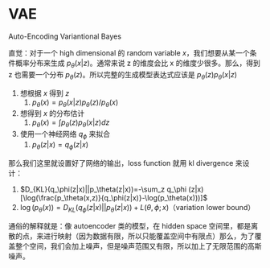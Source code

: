 # VAE

Auto-Encoding Variantional Bayes

直觉：对于一个 high dimensional 的 random variable $x$，我们想要从某一个条件概率分布来生成 $p_\theta(x|z)$。通常来说 z 的维度会比 x 的维度少很多。那么，得到 z 也需要一个分布 $p_\theta(z)$。所以完整的生成模型表达式应该是 $p_\theta(z) p_\theta(x|z)$

1. 想根据 $x$ 得到 $z$
    1. $p_\theta(x) = p_\theta(x|z)p_\theta(z)/p_\theta(x)$
2. 想得到 $x$ 的分布估计
    1. $p_\theta(x) = \int p_\theta(z) p_\theta(x|z) dz$
3. 使用一个神经网络 $q_\phi$ 来拟合
    1. $p_\theta(z|x) = q_\phi(z|x)$

那么我们这里就设置好了网络的输出，loss function 就用 kl divergence 来设计：
1. $D_{KL}(q_\phi(z|x)||p_\theta(z|x))=-\sum_z q_\phi (z|x)[\log(\frac{p_\theta(x,z)}{q_\phi(z|x)}-\log(p_\theta(x)))]$
2. $\log(p_\theta(x))=D_{KL}(q_\phi(z|x)||p_\theta(z|x))+L(\theta,\phi; x)$（variation lower bound）


通俗的解释就是：像 autoencoder 类的模型，在 hidden space 空间里，都是离散的点，来进行映射（因为数据有限，所以只能覆盖空间中有限点）那么，为了覆盖整个空间，我们会加上噪声，但是噪声范围又有限，所以加上了无限范围的高斯噪声。
